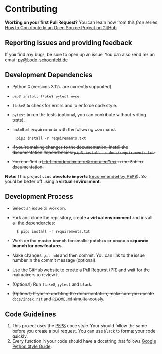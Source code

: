 # Contributing

**Working on your first Pull Request?** You can learn how from this *free*
series [How to Contribute to an Open Source Project on GitHub](https://egghead.io/series/how-to-contribute-to-an-open-source-project-on-github)

## Reporting issues and providing feedback

If you find any bugs, be sure to open up an issue. You can also send me an
email: [py@bodo-schoenfeld.de](mailto:py@bodo-schoenfeld.de)

## Development Dependencies

- Python 3 (versions 3.12+ are currently supported)
- `pip3 install flake8 pytest nose`
- `flake8` to check for errors and to enforce code style.
- `pytest` to run the tests (optional, you can contribute without writing tests).
- Install all requirements with the following command:

        pip3 install -r requirements.txt

- ~~If you're making changes to the documentation, install the documentation~~
  ~~dependencies: `pip3 install -r docs/requirements.txt`.~~
- ~~You can find~~
  ~~a [brief introduction to reStructuredText](https://www.sphinx-doc.org/en/master/usage/restructuredtext/basics.html) in the Sphinx documentation.~~

**Note**: This project uses **absolute imports** ([recommended by PEP8](https://www.python.org/dev/peps/pep-0008/#imports)). So, you'd be better off using a **virtual environment**.

## Development Process

- Select an issue to work on.
- Fork and clone the repository, create a **virtual environment** and install all the dependencies:

        $ pip3 install -r requirements.txt

- Work on the master branch for smaller patches or create a **separate branch for new features**.
- Make changes, `git add` and then commit. You can link to the issue number in the commit message (optional).
- Use the GitHub website to create a Pull Request (PR) and wait for the maintainers to review it.
- (Optional) Run `flake8`, `pytest` and `black`.
- ~~(Optional) If you're updating the documentation, make sure you update `docs/index.rst` and `README.md` simultaneously.~~

## Code Guidelines

1. This project uses the [PEP8](https://www.python.org/dev/peps/pep-0008/) code style. Your should follow the same before you create a pull request. You can use `black` to format your code quickly.
2. Every function in your code should have a docstring that follows [Google Python Style Guide](https://google.github.io/styleguide/pyguide.html).
